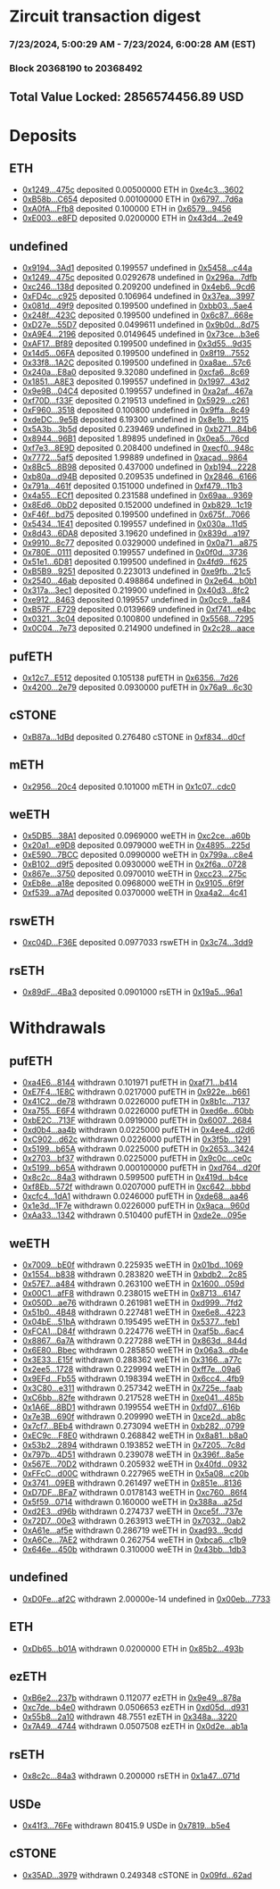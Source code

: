 # Zircuit transaction digest
### 7/23/2024, 5:00:29 AM - 7/23/2024, 6:00:28 AM (EST)
### Block 20368190 to 20368492

## Total Value Locked: 2856574456.89 USD

# Deposits
## ETH
- [0x1249...475c](https://etherscan.io/address/0x1249D7240a7063C7Ece988EB6d170e3A357B475c) deposited 0.00500000 ETH in [0xe4c3...3602](https://etherscan.io/tx/0x1249D7240a7063C7Ece988EB6d170e3A357B475c)
- [0xB58b...C654](https://etherscan.io/address/0xB58bf9BFe0Bc59EB27B65083Ee8c3EA064D1C654) deposited 0.00100000 ETH in [0x6797...7d6a](https://etherscan.io/tx/0xB58bf9BFe0Bc59EB27B65083Ee8c3EA064D1C654)
- [0xA0fA...Ffb8](https://etherscan.io/address/0xA0fAA58e05F32D11637005f342b58f2f3E30Ffb8) deposited 0.100000 ETH in [0x6579...9456](https://etherscan.io/tx/0xA0fAA58e05F32D11637005f342b58f2f3E30Ffb8)
- [0xE003...e8FD](https://etherscan.io/address/0xE003F0340609D901C0aC0903f5F98c9B2704e8FD) deposited 0.0200000 ETH in [0x43d4...2e49](https://etherscan.io/tx/0xE003F0340609D901C0aC0903f5F98c9B2704e8FD)
## undefined
- [0x9194...3Ad1](https://etherscan.io/address/0x91948Eeed0d8FF525806597bAB41a6A02f9f3Ad1) deposited 0.199557 undefined in [0x5458...c44a](https://etherscan.io/tx/0x91948Eeed0d8FF525806597bAB41a6A02f9f3Ad1)
- [0x1249...475c](https://etherscan.io/address/0x1249D7240a7063C7Ece988EB6d170e3A357B475c) deposited 0.0292678 undefined in [0x296a...7dfb](https://etherscan.io/tx/0x1249D7240a7063C7Ece988EB6d170e3A357B475c)
- [0xc246...138d](https://etherscan.io/address/0xc246c1532c6dD86aCDB4349D729d864aFe73138d) deposited 0.209200 undefined in [0x4eb6...9cd6](https://etherscan.io/tx/0xc246c1532c6dD86aCDB4349D729d864aFe73138d)
- [0xFD4c...c925](https://etherscan.io/address/0xFD4c0A643dB8b0C15b2B71263ef5E5e10468c925) deposited 0.106964 undefined in [0x37ea...3997](https://etherscan.io/tx/0xFD4c0A643dB8b0C15b2B71263ef5E5e10468c925)
- [0x081d...49f9](https://etherscan.io/address/0x081dcA99359F4407B4EFF119d84D14772B2049f9) deposited 0.199500 undefined in [0xbb03...5ae4](https://etherscan.io/tx/0x081dcA99359F4407B4EFF119d84D14772B2049f9)
- [0x248f...423C](https://etherscan.io/address/0x248f052c5C2b1e46e6Dd64EB7386602D9917423C) deposited 0.199500 undefined in [0x6c87...668e](https://etherscan.io/tx/0x248f052c5C2b1e46e6Dd64EB7386602D9917423C)
- [0xD27e...55D7](https://etherscan.io/address/0xD27e6d4c3291daD79A9987EB8605f8a24AFd55D7) deposited 0.0499611 undefined in [0x9b0d...8d75](https://etherscan.io/tx/0xD27e6d4c3291daD79A9987EB8605f8a24AFd55D7)
- [0xA9E4...2196](https://etherscan.io/address/0xA9E4d3a4EdFf3Fe87422dE7Dd5cBFE60BCa42196) deposited 0.0149645 undefined in [0x73ce...b3e6](https://etherscan.io/tx/0xA9E4d3a4EdFf3Fe87422dE7Dd5cBFE60BCa42196)
- [0xAF17...Bf89](https://etherscan.io/address/0xAF1711EFCBC8aB643857e3e42260d8Cb981DBf89) deposited 0.199500 undefined in [0x3d55...9d35](https://etherscan.io/tx/0xAF1711EFCBC8aB643857e3e42260d8Cb981DBf89)
- [0x14d5...06FA](https://etherscan.io/address/0x14d5459BCa3D9C9dAF75D1A9B737ba36509106FA) deposited 0.199500 undefined in [0x8f19...7552](https://etherscan.io/tx/0x14d5459BCa3D9C9dAF75D1A9B737ba36509106FA)
- [0x33f8...1A2C](https://etherscan.io/address/0x33f87109ac8cA2188D43458E7b9d7894Ce5c1A2C) deposited 0.199500 undefined in [0xa8ae...57c6](https://etherscan.io/tx/0x33f87109ac8cA2188D43458E7b9d7894Ce5c1A2C)
- [0x240a...E8a0](https://etherscan.io/address/0x240a0517432d1C4EB1c8cff17d885Ce28777E8a0) deposited 9.32080 undefined in [0xcfa6...8c69](https://etherscan.io/tx/0x240a0517432d1C4EB1c8cff17d885Ce28777E8a0)
- [0x1851...A8E3](https://etherscan.io/address/0x185132C9e57562C3be47691094A3ad25E366A8E3) deposited 0.199557 undefined in [0x1997...43d2](https://etherscan.io/tx/0x185132C9e57562C3be47691094A3ad25E366A8E3)
- [0x9e9B...04C4](https://etherscan.io/address/0x9e9B7F64D33f7AAAd51Ca560560dc0Ff066704C4) deposited 0.199557 undefined in [0xa2af...467a](https://etherscan.io/tx/0x9e9B7F64D33f7AAAd51Ca560560dc0Ff066704C4)
- [0xf70D...f33F](https://etherscan.io/address/0xf70D9C4e913Cc480A48D00E2f33f792ee075f33F) deposited 0.219513 undefined in [0x5929...c261](https://etherscan.io/tx/0xf70D9C4e913Cc480A48D00E2f33f792ee075f33F)
- [0xF960...3518](https://etherscan.io/address/0xF96001737520714aaD93e2d89a4bb19636413518) deposited 0.100800 undefined in [0x9ffa...8c49](https://etherscan.io/tx/0xF96001737520714aaD93e2d89a4bb19636413518)
- [0xdeDC...9e5B](https://etherscan.io/address/0xdeDCaFA8bb59aDB3A72730f7573E271422939e5B) deposited 6.19300 undefined in [0x8e1b...9215](https://etherscan.io/tx/0xdeDCaFA8bb59aDB3A72730f7573E271422939e5B)
- [0x5A3b...3b5d](https://etherscan.io/address/0x5A3b6A63323d779269E90162d7B60B6899E93b5d) deposited 0.239469 undefined in [0xb271...84b6](https://etherscan.io/tx/0x5A3b6A63323d779269E90162d7B60B6899E93b5d)
- [0x8944...96B1](https://etherscan.io/address/0x8944Ad5Db3Cd000d7B559d25070Fbe5d019296B1) deposited 1.89895 undefined in [0x0ea5...76cd](https://etherscan.io/tx/0x8944Ad5Db3Cd000d7B559d25070Fbe5d019296B1)
- [0xf7e3...8E9D](https://etherscan.io/address/0xf7e31F46229EA4897417823a37912A6195b18E9D) deposited 0.208400 undefined in [0xecf0...948c](https://etherscan.io/tx/0xf7e31F46229EA4897417823a37912A6195b18E9D)
- [0x7772...5af5](https://etherscan.io/address/0x7772e14Acc07BbC8fEAC62134450bb96C9B75af5) deposited 1.99889 undefined in [0xacad...9864](https://etherscan.io/tx/0x7772e14Acc07BbC8fEAC62134450bb96C9B75af5)
- [0x8Bc5...8B98](https://etherscan.io/address/0x8Bc5bEB99f92886B889932b80687c0f66BaB8B98) deposited 0.437000 undefined in [0xb194...2228](https://etherscan.io/tx/0x8Bc5bEB99f92886B889932b80687c0f66BaB8B98)
- [0xb80a...d94B](https://etherscan.io/address/0xb80a63bC4114F583f8893F412e856b1ba022d94B) deposited 0.209535 undefined in [0x2846...6166](https://etherscan.io/tx/0xb80a63bC4114F583f8893F412e856b1ba022d94B)
- [0x791a...461f](https://etherscan.io/address/0x791a7268A06a8da417caF5d3885B8Dc76467461f) deposited 0.151000 undefined in [0xf479...11b3](https://etherscan.io/tx/0x791a7268A06a8da417caF5d3885B8Dc76467461f)
- [0x4a55...ECf1](https://etherscan.io/address/0x4a5537D40Ea192603D386fa8dd684DEa44c5ECf1) deposited 0.231588 undefined in [0x69aa...9369](https://etherscan.io/tx/0x4a5537D40Ea192603D386fa8dd684DEa44c5ECf1)
- [0x8Ed6...0bD2](https://etherscan.io/address/0x8Ed655C1164daF775Ab126c904ff1072f7b00bD2) deposited 0.152000 undefined in [0xb829...1c19](https://etherscan.io/tx/0x8Ed655C1164daF775Ab126c904ff1072f7b00bD2)
- [0xF46f...bd75](https://etherscan.io/address/0xF46f4570DF4105874EdBAaa370388778E236bd75) deposited 0.199500 undefined in [0x675f...7066](https://etherscan.io/tx/0xF46f4570DF4105874EdBAaa370388778E236bd75)
- [0x5434...1E41](https://etherscan.io/address/0x543445f5fF335c3c18d4A40234D84212F46e1E41) deposited 0.199557 undefined in [0x030a...11d5](https://etherscan.io/tx/0x543445f5fF335c3c18d4A40234D84212F46e1E41)
- [0x8d43...6DA8](https://etherscan.io/address/0x8d43134ea52c1597B645Fd6283981f07008f6DA8) deposited 3.19620 undefined in [0x839d...a197](https://etherscan.io/tx/0x8d43134ea52c1597B645Fd6283981f07008f6DA8)
- [0x9910...8c77](https://etherscan.io/address/0x991077c7B0735Cc7437C57AF813003A38F598c77) deposited 0.0329000 undefined in [0x0a71...a875](https://etherscan.io/tx/0x991077c7B0735Cc7437C57AF813003A38F598c77)
- [0x780E...0111](https://etherscan.io/address/0x780E1d29B96eeF673aA48f1aE423c80e8B9F0111) deposited 0.199557 undefined in [0x0f0d...3736](https://etherscan.io/tx/0x780E1d29B96eeF673aA48f1aE423c80e8B9F0111)
- [0x51e1...6D81](https://etherscan.io/address/0x51e1e14c98688E6026571292a023B80495e36D81) deposited 0.199500 undefined in [0x4fd9...f625](https://etherscan.io/tx/0x51e1e14c98688E6026571292a023B80495e36D81)
- [0xB5B9...9251](https://etherscan.io/address/0xB5B937C2f86176110BC069f4Ba2f0a276F789251) deposited 0.223013 undefined in [0xe9fb...21c5](https://etherscan.io/tx/0xB5B937C2f86176110BC069f4Ba2f0a276F789251)
- [0x2540...46ab](https://etherscan.io/address/0x25401B0341834d074fC8a7F16bdBaCF4fb4146ab) deposited 0.498864 undefined in [0x2e64...b0b1](https://etherscan.io/tx/0x25401B0341834d074fC8a7F16bdBaCF4fb4146ab)
- [0x317a...3ec1](https://etherscan.io/address/0x317a5f374F40e485cC3Fa69DC585F13ba3f93ec1) deposited 0.219900 undefined in [0x40d3...8fc2](https://etherscan.io/tx/0x317a5f374F40e485cC3Fa69DC585F13ba3f93ec1)
- [0xe912...8463](https://etherscan.io/address/0xe912656e0f6770423eDc7bA2ae4c571dF3478463) deposited 0.199557 undefined in [0x0cc9...fa84](https://etherscan.io/tx/0xe912656e0f6770423eDc7bA2ae4c571dF3478463)
- [0xB57F...E729](https://etherscan.io/address/0xB57Fda247B872ef1CA48A2EE7881844535EdE729) deposited 0.0139669 undefined in [0xf741...e4bc](https://etherscan.io/tx/0xB57Fda247B872ef1CA48A2EE7881844535EdE729)
- [0x0321...3c04](https://etherscan.io/address/0x0321e89a7B9484f47e8CCD4daF97Ee8066783c04) deposited 0.100800 undefined in [0x5568...7295](https://etherscan.io/tx/0x0321e89a7B9484f47e8CCD4daF97Ee8066783c04)
- [0x0C04...7e73](https://etherscan.io/address/0x0C04D02D6C1ac7d203C0b9D2d54ba06C9C417e73) deposited 0.214900 undefined in [0x2c28...aace](https://etherscan.io/tx/0x0C04D02D6C1ac7d203C0b9D2d54ba06C9C417e73)
## pufETH
- [0x12c7...E512](https://etherscan.io/address/0x12c7DD8Afe8FE57eAeAfE4fe4b680F66F040E512) deposited 0.105138 pufETH in [0x6356...7d26](https://etherscan.io/tx/0x12c7DD8Afe8FE57eAeAfE4fe4b680F66F040E512)
- [0x4200...2e79](https://etherscan.io/address/0x42007f7bdC0193a20aC7574c211bCd83ca102e79) deposited 0.0930000 pufETH in [0x76a9...6c30](https://etherscan.io/tx/0x42007f7bdC0193a20aC7574c211bCd83ca102e79)
## cSTONE
- [0xB87a...1dBd](https://etherscan.io/address/0xB87aefB121d46DBf50e429170eCAF5095Cab1dBd) deposited 0.276480 cSTONE in [0xf834...d0cf](https://etherscan.io/tx/0xB87aefB121d46DBf50e429170eCAF5095Cab1dBd)
## mETH
- [0x2956...20c4](https://etherscan.io/address/0x295621cFE3909A537989cc04B5D2f42f4eCD20c4) deposited 0.101000 mETH in [0x1c07...cdc0](https://etherscan.io/tx/0x295621cFE3909A537989cc04B5D2f42f4eCD20c4)
## weETH
- [0x5DB5...38A1](https://etherscan.io/address/0x5DB5562DA4ec0f49A9bEb83948bd7232bA6938A1) deposited 0.0969000 weETH in [0xc2ce...a60b](https://etherscan.io/tx/0x5DB5562DA4ec0f49A9bEb83948bd7232bA6938A1)
- [0x20a1...e9D8](https://etherscan.io/address/0x20a15df202b2a3e4a9649D0De7a3d7E1cABEe9D8) deposited 0.0979000 weETH in [0x4895...225d](https://etherscan.io/tx/0x20a15df202b2a3e4a9649D0De7a3d7E1cABEe9D8)
- [0xE590...7BCC](https://etherscan.io/address/0xE5903c5CF5462f7F35eA783A93Cd64c1931c7BCC) deposited 0.0990000 weETH in [0x799a...c8e4](https://etherscan.io/tx/0xE5903c5CF5462f7F35eA783A93Cd64c1931c7BCC)
- [0xB102...d9f5](https://etherscan.io/address/0xB1023F2B6f7409976257F5B5a7988ce308D5d9f5) deposited 0.0930000 weETH in [0x2f6a...0728](https://etherscan.io/tx/0xB1023F2B6f7409976257F5B5a7988ce308D5d9f5)
- [0x867e...3750](https://etherscan.io/address/0x867e50d904416b84D4c9FB6D543a94FBf1AB3750) deposited 0.0970010 weETH in [0xcc23...275c](https://etherscan.io/tx/0x867e50d904416b84D4c9FB6D543a94FBf1AB3750)
- [0xEb8e...a18e](https://etherscan.io/address/0xEb8e5216ffb04447D52DdBc648a20BCD68D8a18e) deposited 0.0968000 weETH in [0x9105...6f9f](https://etherscan.io/tx/0xEb8e5216ffb04447D52DdBc648a20BCD68D8a18e)
- [0xf539...a7Ad](https://etherscan.io/address/0xf53955774467C9aF7091b514318e6b03E257a7Ad) deposited 0.0370000 weETH in [0xa4a2...4c41](https://etherscan.io/tx/0xf53955774467C9aF7091b514318e6b03E257a7Ad)
## rswETH
- [0xc04D...F36E](https://etherscan.io/address/0xc04D6bBb6208D89981BEcA69F3EDc5737C8dF36E) deposited 0.0977033 rswETH in [0x3c74...3dd9](https://etherscan.io/tx/0xc04D6bBb6208D89981BEcA69F3EDc5737C8dF36E)
## rsETH
- [0x89dF...4Ba3](https://etherscan.io/address/0x89dFf3efC57CCbdd6fe5e3572B5007242Ae44Ba3) deposited 0.0901000 rsETH in [0x19a5...96a1](https://etherscan.io/tx/0x89dFf3efC57CCbdd6fe5e3572B5007242Ae44Ba3)
# Withdrawals
## pufETH
- [0xa4E6...8144](https://etherscan.io/address/0xa4E61434680D0541cb8AAeA88f93dA2277898144) withdrawn 0.101971 pufETH in [0xaf71...b414](https://etherscan.io/tx/0xa4E61434680D0541cb8AAeA88f93dA2277898144)
- [0xE7F4...1E8C](https://etherscan.io/address/0xE7F4dC82fF239179dd2EEE5A2588B6AB36341E8C) withdrawn 0.0217000 pufETH in [0x922e...b661](https://etherscan.io/tx/0xE7F4dC82fF239179dd2EEE5A2588B6AB36341E8C)
- [0x41C2...de78](https://etherscan.io/address/0x41C2b01059fac92fC2D0e8e845052ACd535cde78) withdrawn 0.0226000 pufETH in [0x8b1c...7137](https://etherscan.io/tx/0x41C2b01059fac92fC2D0e8e845052ACd535cde78)
- [0xa755...E6F4](https://etherscan.io/address/0xa7550A46993b36dbe9E01EeDa33C3B8fAa91E6F4) withdrawn 0.0226000 pufETH in [0xed6e...60bb](https://etherscan.io/tx/0xa7550A46993b36dbe9E01EeDa33C3B8fAa91E6F4)
- [0xbE2C...713F](https://etherscan.io/address/0xbE2CE5E3944Ec38CB30A37b6B80d755017A5713F) withdrawn 0.0919000 pufETH in [0x6007...2684](https://etherscan.io/tx/0xbE2CE5E3944Ec38CB30A37b6B80d755017A5713F)
- [0xd0b4...aa4b](https://etherscan.io/address/0xd0b4789EFE777ebb4201A8226C37b5348240aa4b) withdrawn 0.0225000 pufETH in [0x4ee4...d2d6](https://etherscan.io/tx/0xd0b4789EFE777ebb4201A8226C37b5348240aa4b)
- [0xC902...d62c](https://etherscan.io/address/0xC902d5e9BbAF5622c6032E28ba824203E395d62c) withdrawn 0.0226000 pufETH in [0x3f5b...1291](https://etherscan.io/tx/0xC902d5e9BbAF5622c6032E28ba824203E395d62c)
- [0x5199...b65A](https://etherscan.io/address/0x5199a523Eb6F2fc5Aa4fbA365eadea87AB99b65A) withdrawn 0.0225000 pufETH in [0x2653...3424](https://etherscan.io/tx/0x5199a523Eb6F2fc5Aa4fbA365eadea87AB99b65A)
- [0x2703...bf37](https://etherscan.io/address/0x2703CC7556ABB6d6f0e5594aC1D3F776EfAebf37) withdrawn 0.0225000 pufETH in [0x9c0c...ce0c](https://etherscan.io/tx/0x2703CC7556ABB6d6f0e5594aC1D3F776EfAebf37)
- [0x5199...b65A](https://etherscan.io/address/0x5199a523Eb6F2fc5Aa4fbA365eadea87AB99b65A) withdrawn 0.000100000 pufETH in [0xd764...d20f](https://etherscan.io/tx/0x5199a523Eb6F2fc5Aa4fbA365eadea87AB99b65A)
- [0x8c2c...84a3](https://etherscan.io/address/0x8c2cC94cccB9aa09345ab1871cc10A9fbdd684a3) withdrawn 0.599500 pufETH in [0x419d...b4ce](https://etherscan.io/tx/0x8c2cC94cccB9aa09345ab1871cc10A9fbdd684a3)
- [0xf8Eb...572f](https://etherscan.io/address/0xf8Eb162d3D0E0a25E03DFdC8e966CA9132a7572f) withdrawn 0.0207000 pufETH in [0xc642...bbbd](https://etherscan.io/tx/0xf8Eb162d3D0E0a25E03DFdC8e966CA9132a7572f)
- [0xcfc4...1dA1](https://etherscan.io/address/0xcfc4Ab9468326aB8c30FDe2c5c7ae83DCae61dA1) withdrawn 0.0246000 pufETH in [0xde68...aa46](https://etherscan.io/tx/0xcfc4Ab9468326aB8c30FDe2c5c7ae83DCae61dA1)
- [0x1e3d...1F7e](https://etherscan.io/address/0x1e3dB8676f83B6813641c666bcB6BAB27a6F1F7e) withdrawn 0.0226000 pufETH in [0x9aca...960d](https://etherscan.io/tx/0x1e3dB8676f83B6813641c666bcB6BAB27a6F1F7e)
- [0xAa33...1342](https://etherscan.io/address/0xAa338E03082815E7C82daF001b8768CeF9691342) withdrawn 0.510400 pufETH in [0xde2e...095e](https://etherscan.io/tx/0xAa338E03082815E7C82daF001b8768CeF9691342)
## weETH
- [0x7009...bE0f](https://etherscan.io/address/0x700925e8e6AB72596dAe35f4c6F11F648397bE0f) withdrawn 0.225935 weETH in [0x01bd...1069](https://etherscan.io/tx/0x700925e8e6AB72596dAe35f4c6F11F648397bE0f)
- [0x1554...b838](https://etherscan.io/address/0x15541BD7045BA4e352de4fDeDCce760F5432b838) withdrawn 0.283820 weETH in [0xbdb2...2c85](https://etherscan.io/tx/0x15541BD7045BA4e352de4fDeDCce760F5432b838)
- [0x57E7...a484](https://etherscan.io/address/0x57E7400e518AFC0bB15B6f4bEA92df7E7122a484) withdrawn 0.263100 weETH in [0x1600...059d](https://etherscan.io/tx/0x57E7400e518AFC0bB15B6f4bEA92df7E7122a484)
- [0x00C1...afF8](https://etherscan.io/address/0x00C161B870754E0Bfb3179fc6BdA89133e44afF8) withdrawn 0.238015 weETH in [0x8713...6147](https://etherscan.io/tx/0x00C161B870754E0Bfb3179fc6BdA89133e44afF8)
- [0x050D...ae76](https://etherscan.io/address/0x050DD77Bc9a9d657Dc9c3eEB59858dD7c2Baae76) withdrawn 0.261981 weETH in [0xd999...7fd2](https://etherscan.io/tx/0x050DD77Bc9a9d657Dc9c3eEB59858dD7c2Baae76)
- [0x51b0...4B48](https://etherscan.io/address/0x51b0D7d30cFDff4a85374C37D243634477BF4B48) withdrawn 0.227481 weETH in [0xe6e8...4223](https://etherscan.io/tx/0x51b0D7d30cFDff4a85374C37D243634477BF4B48)
- [0x04bE...51bA](https://etherscan.io/address/0x04bE7fd1A4f80cF46d37A34Aba4002B5cEAd51bA) withdrawn 0.195495 weETH in [0x5377...feb1](https://etherscan.io/tx/0x04bE7fd1A4f80cF46d37A34Aba4002B5cEAd51bA)
- [0xFCA1...D84f](https://etherscan.io/address/0xFCA1F4727169Db12Be9963B2A049645E1b56D84f) withdrawn 0.224776 weETH in [0xaf5b...6ac4](https://etherscan.io/tx/0xFCA1F4727169Db12Be9963B2A049645E1b56D84f)
- [0x8867...6a7A](https://etherscan.io/address/0x886758bDc343525B19f3B8f877543FD6E9386a7A) withdrawn 0.227288 weETH in [0x863d...844d](https://etherscan.io/tx/0x886758bDc343525B19f3B8f877543FD6E9386a7A)
- [0x6E80...Bbec](https://etherscan.io/address/0x6E804a15bd9Df1b3d787e7206c994EE27fBEBbec) withdrawn 0.285850 weETH in [0x06a3...db4e](https://etherscan.io/tx/0x6E804a15bd9Df1b3d787e7206c994EE27fBEBbec)
- [0x3E33...E15f](https://etherscan.io/address/0x3E33ffC99b32Acc0ce385C45d75C28662f10E15f) withdrawn 0.288362 weETH in [0x3166...a77c](https://etherscan.io/tx/0x3E33ffC99b32Acc0ce385C45d75C28662f10E15f)
- [0x2ee5...1728](https://etherscan.io/address/0x2ee505A8b407c84e286485D4CC766929A87A1728) withdrawn 0.229994 weETH in [0xff7e...09a6](https://etherscan.io/tx/0x2ee505A8b407c84e286485D4CC766929A87A1728)
- [0x9EFd...Fb55](https://etherscan.io/address/0x9EFde930550cC1D888B09694ee1cca811A6fFb55) withdrawn 0.198394 weETH in [0x6cc4...4fb9](https://etherscan.io/tx/0x9EFde930550cC1D888B09694ee1cca811A6fFb55)
- [0x3C80...e311](https://etherscan.io/address/0x3C80521952da8578c7907CB860a1108D4102e311) withdrawn 0.257342 weETH in [0x725e...faab](https://etherscan.io/tx/0x3C80521952da8578c7907CB860a1108D4102e311)
- [0xC6bb...82fe](https://etherscan.io/address/0xC6bb9fcbAC6c89F603175569d3E69C3FEe8682fe) withdrawn 0.217528 weETH in [0xe041...485b](https://etherscan.io/tx/0xC6bb9fcbAC6c89F603175569d3E69C3FEe8682fe)
- [0x1A6E...8BD1](https://etherscan.io/address/0x1A6E27a921E72B2841AB8B600F1855C6AFbb8BD1) withdrawn 0.199554 weETH in [0xfd07...616b](https://etherscan.io/tx/0x1A6E27a921E72B2841AB8B600F1855C6AFbb8BD1)
- [0x7e3B...690f](https://etherscan.io/address/0x7e3BA7FB28Efc043A835D7DD4c44ceB7B9FA690f) withdrawn 0.209990 weETH in [0xce2d...ab8c](https://etherscan.io/tx/0x7e3BA7FB28Efc043A835D7DD4c44ceB7B9FA690f)
- [0x7cf7...BEb4](https://etherscan.io/address/0x7cf79B8510063A030ED73Dc0c94aB5Df49C8BEb4) withdrawn 0.273094 weETH in [0xb282...0799](https://etherscan.io/tx/0x7cf79B8510063A030ED73Dc0c94aB5Df49C8BEb4)
- [0xEC9c...F8E0](https://etherscan.io/address/0xEC9c8851898Ff36D43Bd088cABD3FCBac600F8E0) withdrawn 0.268842 weETH in [0x8a81...b8a0](https://etherscan.io/tx/0xEC9c8851898Ff36D43Bd088cABD3FCBac600F8E0)
- [0x53b2...2894](https://etherscan.io/address/0x53b2a3973C5062695D365eD53d1FAdc069402894) withdrawn 0.193852 weETH in [0x7205...7c8d](https://etherscan.io/tx/0x53b2a3973C5062695D365eD53d1FAdc069402894)
- [0x797b...4D51](https://etherscan.io/address/0x797bb9c8D6E0538051dc7d7a51371d277Fa54D51) withdrawn 0.239078 weETH in [0x396f...8a5e](https://etherscan.io/tx/0x797bb9c8D6E0538051dc7d7a51371d277Fa54D51)
- [0x567E...70D2](https://etherscan.io/address/0x567E3B658618C3fe5B843434Db23490527fc70D2) withdrawn 0.205932 weETH in [0x40fd...0932](https://etherscan.io/tx/0x567E3B658618C3fe5B843434Db23490527fc70D2)
- [0xFFcC...d00C](https://etherscan.io/address/0xFFcC3E93DF1f6f6Ba2d1C453F53d5aA6D3C2d00C) withdrawn 0.227965 weETH in [0x5a08...c20b](https://etherscan.io/tx/0xFFcC3E93DF1f6f6Ba2d1C453F53d5aA6D3C2d00C)
- [0x3741...09EB](https://etherscan.io/address/0x37410e839F2FDC3C94632f1344B321a70b3509EB) withdrawn 0.261497 weETH in [0x851e...8136](https://etherscan.io/tx/0x37410e839F2FDC3C94632f1344B321a70b3509EB)
- [0xD7DF...BFa7](https://etherscan.io/address/0xD7DF7E085214743530afF339aFC420c7c720BFa7) withdrawn 0.0178143 weETH in [0xc760...86f4](https://etherscan.io/tx/0xD7DF7E085214743530afF339aFC420c7c720BFa7)
- [0x5f59...0714](https://etherscan.io/address/0x5f5944104192242992420c3f1291822b82800714) withdrawn 0.160000 weETH in [0x388a...a25d](https://etherscan.io/tx/0x5f5944104192242992420c3f1291822b82800714)
- [0xd2E3...d96b](https://etherscan.io/address/0xd2E35B967e77EE65f5cf72D517B3D4FC3b09d96b) withdrawn 0.274737 weETH in [0xce5f...737e](https://etherscan.io/tx/0xd2E35B967e77EE65f5cf72D517B3D4FC3b09d96b)
- [0x72D7...00e3](https://etherscan.io/address/0x72D7102fcc35BEb193b3e4e76Ce9764c73D100e3) withdrawn 0.263913 weETH in [0x7032...0ab2](https://etherscan.io/tx/0x72D7102fcc35BEb193b3e4e76Ce9764c73D100e3)
- [0xA61e...af5e](https://etherscan.io/address/0xA61e938cBDE17f1CeEBf2C311246A8d2dEBfaf5e) withdrawn 0.286719 weETH in [0xad93...9cdd](https://etherscan.io/tx/0xA61e938cBDE17f1CeEBf2C311246A8d2dEBfaf5e)
- [0xA6Ce...7AE2](https://etherscan.io/address/0xA6Ce370b6e3613B200D78Ef72ace8024EA1c7AE2) withdrawn 0.262754 weETH in [0xbca6...c1b9](https://etherscan.io/tx/0xA6Ce370b6e3613B200D78Ef72ace8024EA1c7AE2)
- [0x646e...450b](https://etherscan.io/address/0x646e3F342E8A22C693f0ec4bAf40d6F60cC8450b) withdrawn 0.310000 weETH in [0x43bb...1db3](https://etherscan.io/tx/0x646e3F342E8A22C693f0ec4bAf40d6F60cC8450b)
## undefined
- [0xD0Fe...af2C](https://etherscan.io/address/0xD0FeC564E7220E8124814Ad499d42508b437af2C) withdrawn 2.00000e-14 undefined in [0x00eb...7733](https://etherscan.io/tx/0xD0FeC564E7220E8124814Ad499d42508b437af2C)
## ETH
- [0xDb65...b01A](https://etherscan.io/address/0xDb658FAf6A68A820C866224d373C4726D947b01A) withdrawn 0.0200000 ETH in [0x85b2...493b](https://etherscan.io/tx/0xDb658FAf6A68A820C866224d373C4726D947b01A)
## ezETH
- [0xB6e2...237b](https://etherscan.io/address/0xB6e24277208E0b80B9276e68Bc3fbEc02bBC237b) withdrawn 0.112077 ezETH in [0x9e49...878a](https://etherscan.io/tx/0xB6e24277208E0b80B9276e68Bc3fbEc02bBC237b)
- [0xc7de...b4e0](https://etherscan.io/address/0xc7def844444f888C709FD10B8b526E6a57Eab4e0) withdrawn 0.0506653 ezETH in [0xd05d...d931](https://etherscan.io/tx/0xc7def844444f888C709FD10B8b526E6a57Eab4e0)
- [0x55b8...2a10](https://etherscan.io/address/0x55b80F17DBa49F3803D16136E82d2AdC5cDd2a10) withdrawn 48.7551 ezETH in [0x348a...3220](https://etherscan.io/tx/0x55b80F17DBa49F3803D16136E82d2AdC5cDd2a10)
- [0x7A49...4744](https://etherscan.io/address/0x7A493Be5c2ce014cD049Bf178a1ac0Db1B434744) withdrawn 0.0507508 ezETH in [0x0d2e...ab1a](https://etherscan.io/tx/0x7A493Be5c2ce014cD049Bf178a1ac0Db1B434744)
## rsETH
- [0x8c2c...84a3](https://etherscan.io/address/0x8c2cC94cccB9aa09345ab1871cc10A9fbdd684a3) withdrawn 0.200000 rsETH in [0x1a47...071d](https://etherscan.io/tx/0x8c2cC94cccB9aa09345ab1871cc10A9fbdd684a3)
## USDe
- [0x41f3...76Fe](https://etherscan.io/address/0x41f33a0b874EB3933ef7240014BE7613Dcd076Fe) withdrawn 80415.9 USDe in [0x7819...b5e4](https://etherscan.io/tx/0x41f33a0b874EB3933ef7240014BE7613Dcd076Fe)
## cSTONE
- [0x35AD...3979](https://etherscan.io/address/0x35AD1c9737652C8515e621aC17693a606c323979) withdrawn 0.249348 cSTONE in [0x09fd...62ad](https://etherscan.io/tx/0x35AD1c9737652C8515e621aC17693a606c323979)
